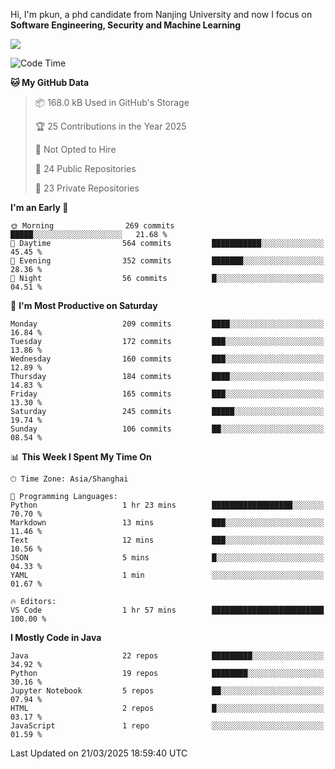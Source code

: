 Hi, I'm pkun, a phd candidate from Nanjing University and now I focus on **Software Engineering, Security and Machine Learning**

<!--![GitHub Snake Light](https://github.com/pppppkun/pppppkun/blob/output/github-snake.svg#gh-light-mode-only)-->
<!--![GitHub Snake dark](https://github.com/pppppkun/pppppkun/blob/output/github-snake-dark.svg#gh-dark-mode-only)-->

![](https://komarev.com/ghpvc/?username=pppppkun)
<!--START_SECTION:waka-->
![Code Time](http://img.shields.io/badge/Code%20Time-2%2C025%20hrs%2045%20mins-blue)

**🐱 My GitHub Data** 

> 📦 168.0 kB Used in GitHub's Storage 
 > 
> 🏆 25 Contributions in the Year 2025
 > 
> 🚫 Not Opted to Hire
 > 
> 📜 24 Public Repositories 
 > 
> 🔑 23 Private Repositories 
 > 
**I'm an Early 🐤** 

```text
🌞 Morning                269 commits         █████░░░░░░░░░░░░░░░░░░░░   21.68 % 
🌆 Daytime                564 commits         ███████████░░░░░░░░░░░░░░   45.45 % 
🌃 Evening                352 commits         ███████░░░░░░░░░░░░░░░░░░   28.36 % 
🌙 Night                  56 commits          █░░░░░░░░░░░░░░░░░░░░░░░░   04.51 % 
```
📅 **I'm Most Productive on Saturday** 

```text
Monday                   209 commits         ████░░░░░░░░░░░░░░░░░░░░░   16.84 % 
Tuesday                  172 commits         ███░░░░░░░░░░░░░░░░░░░░░░   13.86 % 
Wednesday                160 commits         ███░░░░░░░░░░░░░░░░░░░░░░   12.89 % 
Thursday                 184 commits         ████░░░░░░░░░░░░░░░░░░░░░   14.83 % 
Friday                   165 commits         ███░░░░░░░░░░░░░░░░░░░░░░   13.30 % 
Saturday                 245 commits         █████░░░░░░░░░░░░░░░░░░░░   19.74 % 
Sunday                   106 commits         ██░░░░░░░░░░░░░░░░░░░░░░░   08.54 % 
```


📊 **This Week I Spent My Time On** 

```text
🕑︎ Time Zone: Asia/Shanghai

💬 Programming Languages: 
Python                   1 hr 23 mins        ██████████████████░░░░░░░   70.70 % 
Markdown                 13 mins             ███░░░░░░░░░░░░░░░░░░░░░░   11.46 % 
Text                     12 mins             ███░░░░░░░░░░░░░░░░░░░░░░   10.56 % 
JSON                     5 mins              █░░░░░░░░░░░░░░░░░░░░░░░░   04.33 % 
YAML                     1 min               ░░░░░░░░░░░░░░░░░░░░░░░░░   01.67 % 

🔥 Editors: 
VS Code                  1 hr 57 mins        █████████████████████████   100.00 % 
```

**I Mostly Code in Java** 

```text
Java                     22 repos            █████████░░░░░░░░░░░░░░░░   34.92 % 
Python                   19 repos            ████████░░░░░░░░░░░░░░░░░   30.16 % 
Jupyter Notebook         5 repos             ██░░░░░░░░░░░░░░░░░░░░░░░   07.94 % 
HTML                     2 repos             █░░░░░░░░░░░░░░░░░░░░░░░░   03.17 % 
JavaScript               1 repo              ░░░░░░░░░░░░░░░░░░░░░░░░░   01.59 % 
```




 Last Updated on 21/03/2025 18:59:40 UTC
<!--END_SECTION:waka-->
